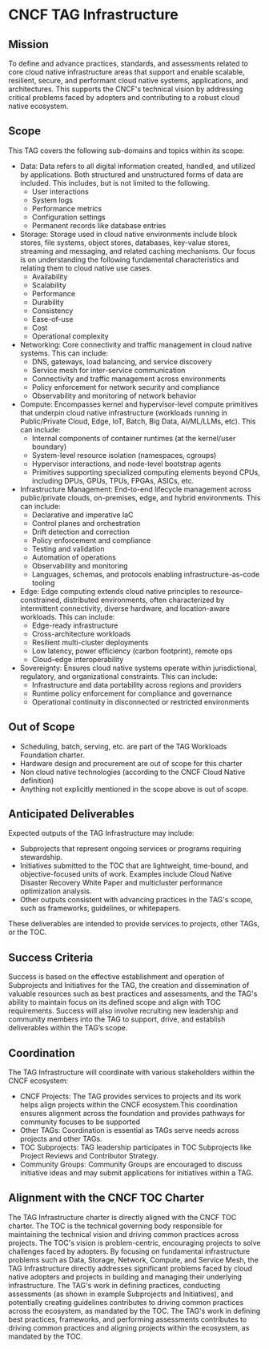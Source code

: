 # CNCF TAG Infrastructure

## Mission

To define and advance practices, standards, and assessments related to core cloud native infrastructure areas that support and enable scalable, resilient, secure, and performant cloud native systems, applications, and architectures. This supports the CNCF's technical vision by addressing critical problems faced by adopters and contributing to a robust cloud native ecosystem.

## Scope

This TAG covers the following sub-domains and topics within its scope:
- Data: Data refers to all digital information created, handled, and utilized by applications. Both structured and unstructured forms of data are included. This includes, but is not limited to the following.
  - User interactions
  - System logs
  - Performance metrics
  - Configuration settings
  - Permanent records like database entries
- Storage: Storage used in cloud native environments include block stores, file systems, object stores, databases, key-value stores, streaming and messaging, and related caching mechanisms. Our focus is on understanding the following fundamental characteristics and relating them to cloud native use cases.
  - Availability
  - Scalability
  - Performance
  - Durability
  - Consistency
  - Ease-of-use
  - Cost
  - Operational complexity
- Networking: Core connectivity and traffic management in cloud native systems. This can include:
  - DNS, gateways, load balancing, and service discovery
  - Service mesh for inter-service communication
  - Connectivity and traffic management across environments
  - Policy enforcement for network security and compliance
  - Observability and monitoring of network behavior
- Compute: Encompasses kernel and hypervisor-level compute primitives that underpin cloud native infrastructure (workloads running in Public/Private Cloud, Edge, IoT, Batch, Big Data, AI/ML/LLMs, etc). This can include:
  - Internal components of container runtimes (at the kernel/user boundary)
  - System-level resource isolation (namespaces, cgroups)
  - Hypervisor interactions, and node-level bootstrap agents
  - Primitives supporting specialized computing elements beyond CPUs, including DPUs, GPUs, TPUs, FPGAs, ASICs, etc.
- Infrastructure Management: End-to-end lifecycle management across public/private clouds, on-premises, edge, and hybrid environments. This can include:
  - Declarative and imperative IaC
  - Control planes and orchestration
  - Drift detection and correction
  - Policy enforcement and compliance
  - Testing and validation
  - Automation of operations
  - Observability and monitoring
  - Languages, schemas, and protocols enabling infrastructure-as-code tooling
- Edge: Edge computing extends cloud native principles to resource-constrained, distributed environments, often characterized by intermittent connectivity, diverse hardware, and location-aware workloads. This can include:
  - Edge-ready infrastructure
  - Cross-architecture workloads
  - Resilient multi-cluster deployments
  - Low latency, power efficiency (carbon footprint), remote ops
  - Cloud–edge interoperability
- Sovereignty: Ensures cloud native systems operate within jurisdictional, regulatory, and organizational constraints. This can include:
  - Infrastructure and data portability across regions and providers
  - Runtime policy enforcement for compliance and governance
  - Operational continuity in disconnected or restricted environments

## Out of Scope
- Scheduling, batch, serving, etc. are part of the TAG Workloads Foundation charter.
- Hardware design and procurement are out of scope for this charter
- Non cloud native technologies (according to the CNCF Cloud Native definition)
- Anything not explicitly mentioned in the scope above is out of scope.

## Anticipated Deliverables
Expected outputs of the TAG Infrastructure may include:
- Subprojects that represent ongoing services or programs requiring stewardship.
- Initiatives submitted to the TOC that are lightweight, time-bound, and objective-focused units of work. Examples include Cloud Native Disaster Recovery White Paper and multicluster performance optimization analysis.
- Other outputs consistent with advancing practices in the TAG's scope, such as frameworks, guidelines, or whitepapers.

These deliverables are intended to provide services to projects, other TAGs, or the TOC.

## Success Criteria
Success is based on the effective establishment and operation of Subprojects and Initiatives for the TAG, the creation and dissemination of valuable resources such as best practices and assessments, and the TAG's ability to maintain focus on its defined scope and align with TOC requirements. Success will also involve recruiting new leadership and community members into the TAG to support, drive, and establish deliverables within the TAG’s scope.

## Coordination
The TAG Infrastructure will coordinate with various stakeholders within the CNCF ecosystem:
- CNCF Projects: The TAG provides services to projects and its work helps align projects within the CNCF ecosystem.This coordination ensures alignment across the foundation and provides pathways for community focuses to be supported
- Other TAGs: Coordination is essential as TAGs serve needs across projects and other TAGs.
- TOC Subprojects: TAG leadership participates in TOC Subprojects like Project Reviews and Contributor Strategy.
- Community Groups: Community Groups are encouraged to discuss initiative ideas and may submit applications for initiatives within a TAG.

## Alignment with the CNCF TOC Charter
The TAG Infrastructure charter is directly aligned with the CNCF TOC charter. The TOC is the technical governing body responsible for maintaining the technical vision and driving common practices across projects. The TOC's vision is problem-centric, encouraging projects to solve challenges faced by adopters. By focusing on fundamental infrastructure problems such as Data, Storage, Network, Compute, and Service Mesh, the TAG Infrastructure directly addresses significant problems faced by cloud native adopters and projects in building and managing their underlying infrastructure. The TAG's work in defining practices, conducting assessments (as shown in example Subprojects and Initiatives), and potentially creating guidelines contributes to driving common practices across the ecosystem, as mandated by the TOC. The TAG's work in defining best practices, frameworks, and performing assessments contributes to driving common practices and aligning projects within the ecosystem, as mandated by the TOC.
